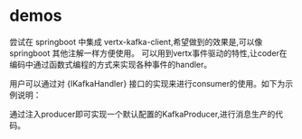 # demos

尝试在 springboot 中集成 vertx-kafka-client,希望做到的效果是,可以像 springboot 其他注解一样方便使用。
可以用到vertx事件驱动的特性,让coder在编码中通过函数式编程的方式来实现各种事件的handler。

用户可以通过对 {IKafkaHandler} 接口的实现来进行consumer的使用。如下为示例说明：

通过注入producer即可实现一个默认配置的KafkaProducer,进行消息生产的代码。
